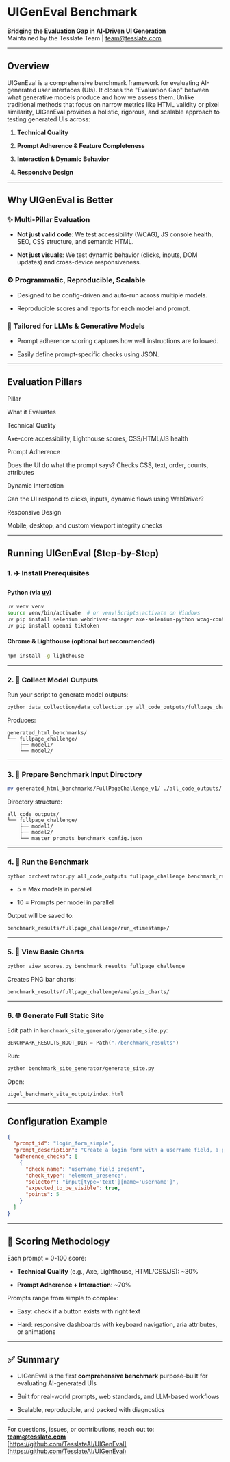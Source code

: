 
# UIGenEval Benchmark

**Bridging the Evaluation Gap in AI-Driven UI Generation**  
Maintained by the Tesslate Team | [team@tesslate.com](mailto:team@tesslate.com)

----------

## Overview

UIGenEval is a comprehensive benchmark framework for evaluating AI-generated user interfaces (UIs). It closes the "Evaluation Gap" between what generative models produce and how we assess them. Unlike traditional methods that focus on narrow metrics like HTML validity or pixel similarity, UIGenEval provides a holistic, rigorous, and scalable approach to testing generated UIs across:

1.  **Technical Quality**
    
2.  **Prompt Adherence & Feature Completeness**
    
3.  **Interaction & Dynamic Behavior**
    
4.  **Responsive Design**
    

----------

## Why UIGenEval is Better

### ✨ Multi-Pillar Evaluation

-   **Not just valid code**: We test accessibility (WCAG), JS console health, SEO, CSS structure, and semantic HTML.
    
-   **Not just visuals**: We test dynamic behavior (clicks, inputs, DOM updates) and cross-device responsiveness.
    

### ⚙ Programmatic, Reproducible, Scalable

-   Designed to be config-driven and auto-run across multiple models.
    
-   Reproducible scores and reports for each model and prompt.
    

### 🤖 Tailored for LLMs & Generative Models

-   Prompt adherence scoring captures how well instructions are followed.
    
-   Easily define prompt-specific checks using JSON.
    

----------

## Evaluation Pillars

Pillar

What it Evaluates

Technical Quality

Axe-core accessibility, Lighthouse scores, CSS/HTML/JS health

Prompt Adherence

Does the UI do what the prompt says? Checks CSS, text, order, counts, attributes

Dynamic Interaction

Can the UI respond to clicks, inputs, dynamic flows using WebDriver?

Responsive Design

Mobile, desktop, and custom viewport integrity checks

----------

## Running UIGenEval (Step-by-Step)

### 1. ✈️ Install Prerequisites

#### Python (via [uv](https://github.com/astral-sh/uv))

```bash
uv venv venv
source venv/bin/activate  # or venv\Scripts\activate on Windows
uv pip install selenium webdriver-manager axe-selenium-python wcag-contrast-ratio jinja2 matplotlib pandas
uv pip install openai tiktoken
```

#### Chrome & Lighthouse (optional but recommended)

```bash
npm install -g lighthouse

```

----------

### 2. 📑 Collect Model Outputs

Run your script to generate model outputs:

```bash
python data_collection/data_collection.py all_code_outputs/fullpage_challenge/master_prompts_benchmark_config.json

```

Produces:

```
generated_html_benchmarks/
└── fullpage_challenge/
    ├── model1/
    └── model2/

```

----------

### 3. 📂 Prepare Benchmark Input Directory

```bash
mv generated_html_benchmarks/FullPageChallenge_v1/ ./all_code_outputs/

```

Directory structure:

```
all_code_outputs/
└── fullpage_challenge/
    ├── model1/
    ├── model2/
    └── master_prompts_benchmark_config.json

```

----------

### 4. 🧰 Run the Benchmark

```bash
python orchestrator.py all_code_outputs fullpage_challenge benchmark_results 5 10

```

-   5 = Max models in parallel
    
-   10 = Prompts per model in parallel
    

Output will be saved to:

```
benchmark_results/fullpage_challenge/run_<timestamp>/

```

----------

### 5. 🔢 View Basic Charts

```bash
python view_scores.py benchmark_results fullpage_challenge

```

Creates PNG bar charts:

```
benchmark_results/fullpage_challenge/analysis_charts/

```

----------

### 6. 🌐 Generate Full Static Site

Edit path in `benchmark_site_generator/generate_site.py`:

```python
BENCHMARK_RESULTS_ROOT_DIR = Path("./benchmark_results")

```

Run:

```bash
python benchmark_site_generator/generate_site.py

```

Open:

```
uigel_benchmark_site_output/index.html

```

----------

## Configuration Example

```json
{
  "prompt_id": "login_form_simple",
  "prompt_description": "Create a login form with a username field, a password field, and a blue Login button.",
  "adherence_checks": [
    {
      "check_name": "username_field_present",
      "check_type": "element_presence",
      "selector": "input[type='text'][name='username']",
      "expected_to_be_visible": true,
      "points": 5
    }
  ]
}

```

----------

## 🌟 Scoring Methodology

Each prompt = 0-100 score:

-   **Technical Quality** (e.g., Axe, Lighthouse, HTML/CSS/JS): ~30%
    
-   **Prompt Adherence + Interaction**: ~70%
    

Prompts range from simple to complex:

-   Easy: check if a button exists with right text
    
-   Hard: responsive dashboards with keyboard navigation, aria attributes, or animations
    

----------

## ✅ Summary

-   UIGenEval is the first **comprehensive benchmark** purpose-built for evaluating AI-generated UIs
    
-   Built for real-world prompts, web standards, and LLM-based workflows
    
-   Scalable, reproducible, and packed with diagnostics
    

----------

For questions, issues, or contributions, reach out to:  
**[team@tesslate.com](mailto:team@tesslate.com)**  
[https://github.com/TesslateAI/UIGenEval](https://github.com/TesslateAI/UIGenEval)
